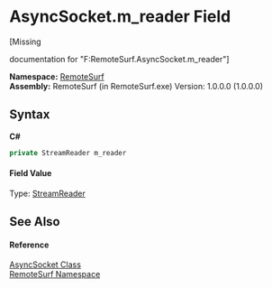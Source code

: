 # AsyncSocket.m_reader Field
 

\[Missing <summary> documentation for "F:RemoteSurf.AsyncSocket.m_reader"\]

**Namespace:**&nbsp;<a href="N_RemoteSurf">RemoteSurf</a><br />**Assembly:**&nbsp;RemoteSurf (in RemoteSurf.exe) Version: 1.0.0.0 (1.0.0.0)

## Syntax

**C#**<br />
``` C#
private StreamReader m_reader
```


#### Field Value
Type: <a href="http://msdn2.microsoft.com/en-us/library/6aetdk20" target="_blank">StreamReader</a>

## See Also


#### Reference
<a href="T_RemoteSurf_AsyncSocket">AsyncSocket Class</a><br /><a href="N_RemoteSurf">RemoteSurf Namespace</a><br />